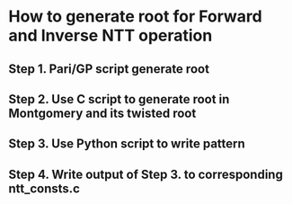 # How to generate root for Forward and Inverse NTT operation 


## Step 1. Pari/GP script generate root 

## Step 2. Use C script to generate root in Montgomery and its twisted root

## Step 3. Use Python script to write pattern

## Step 4. Write output of Step 3. to corresponding ntt_consts.c 

